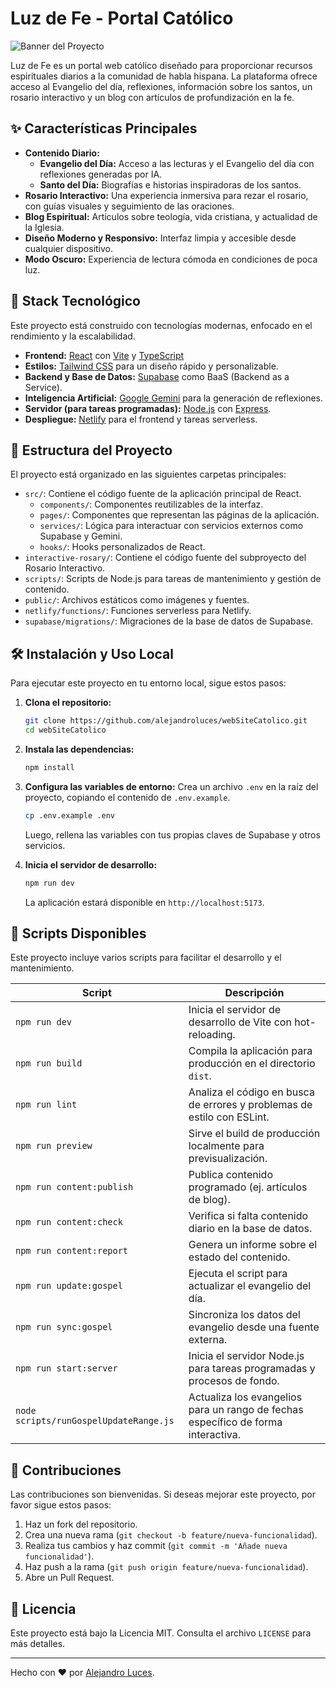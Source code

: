 # Luz de Fe - Portal Católico

![Banner del Proyecto](public/image.png)

Luz de Fe es un portal web católico diseñado para proporcionar recursos espirituales diarios a la comunidad de habla hispana. La plataforma ofrece acceso al Evangelio del día, reflexiones, información sobre los santos, un rosario interactivo y un blog con artículos de profundización en la fe.

## ✨ Características Principales

-   **Contenido Diario:**
    -   **Evangelio del Día:** Acceso a las lecturas y el Evangelio del día con reflexiones generadas por IA.
    -   **Santo del Día:** Biografías e historias inspiradoras de los santos.
-   **Rosario Interactivo:** Una experiencia inmersiva para rezar el rosario, con guías visuales y seguimiento de las oraciones.
-   **Blog Espiritual:** Artículos sobre teología, vida cristiana, y actualidad de la Iglesia.
-   **Diseño Moderno y Responsivo:** Interfaz limpia y accesible desde cualquier dispositivo.
-   **Modo Oscuro:** Experiencia de lectura cómoda en condiciones de poca luz.

## 🚀 Stack Tecnológico

Este proyecto está construido con tecnologías modernas, enfocado en el rendimiento y la escalabilidad.

-   **Frontend:** [React](https://react.dev/) con [Vite](https://vitejs.dev/) y [TypeScript](https://www.typescriptlang.org/)
-   **Estilos:** [Tailwind CSS](https://tailwindcss.com/) para un diseño rápido y personalizable.
-   **Backend y Base de Datos:** [Supabase](https://supabase.io/) como BaaS (Backend as a Service).
-   **Inteligencia Artificial:** [Google Gemini](https://ai.google/) para la generación de reflexiones.
-   **Servidor (para tareas programadas):** [Node.js](https://nodejs.org/) con [Express](https://expressjs.com/).
-   **Despliegue:** [Netlify](https://www.netlify.com/) para el frontend y tareas serverless.

## 📁 Estructura del Proyecto

El proyecto está organizado en las siguientes carpetas principales:

-   `src/`: Contiene el código fuente de la aplicación principal de React.
    -   `components/`: Componentes reutilizables de la interfaz.
    -   `pages/`: Componentes que representan las páginas de la aplicación.
    -   `services/`: Lógica para interactuar con servicios externos como Supabase y Gemini.
    -   `hooks/`: Hooks personalizados de React.
-   `interactive-rosary/`: Contiene el código fuente del subproyecto del Rosario Interactivo.
-   `scripts/`: Scripts de Node.js para tareas de mantenimiento y gestión de contenido.
-   `public/`: Archivos estáticos como imágenes y fuentes.
-   `netlify/functions/`: Funciones serverless para Netlify.
-   `supabase/migrations/`: Migraciones de la base de datos de Supabase.

## 🛠️ Instalación y Uso Local

Para ejecutar este proyecto en tu entorno local, sigue estos pasos:

1.  **Clona el repositorio:**
    ```bash
    git clone https://github.com/alejandroluces/webSiteCatolico.git
    cd webSiteCatolico
    ```

2.  **Instala las dependencias:**
    ```bash
    npm install
    ```

3.  **Configura las variables de entorno:**
    Crea un archivo `.env` en la raíz del proyecto, copiando el contenido de `.env.example`.
    ```bash
    cp .env.example .env
    ```
    Luego, rellena las variables con tus propias claves de Supabase y otros servicios.

4.  **Inicia el servidor de desarrollo:**
    ```bash
    npm run dev
    ```
    La aplicación estará disponible en `http://localhost:5173`.

## 📜 Scripts Disponibles

Este proyecto incluye varios scripts para facilitar el desarrollo y el mantenimiento.

| Script                  | Descripción                                                              |
| ----------------------- | ------------------------------------------------------------------------ |
| `npm run dev`           | Inicia el servidor de desarrollo de Vite con hot-reloading.              |
| `npm run build`         | Compila la aplicación para producción en el directorio `dist`.           |
| `npm run lint`          | Analiza el código en busca de errores y problemas de estilo con ESLint.  |
| `npm run preview`       | Sirve el build de producción localmente para previsualización.           |
| `npm run content:publish` | Publica contenido programado (ej. artículos de blog).                  |
| `npm run content:check`   | Verifica si falta contenido diario en la base de datos.                  |
| `npm run content:report`  | Genera un informe sobre el estado del contenido.                         |
| `npm run update:gospel`   | Ejecuta el script para actualizar el evangelio del día.                  |
| `npm run sync:gospel`     | Sincroniza los datos del evangelio desde una fuente externa.             |
| `npm run start:server`    | Inicia el servidor Node.js para tareas programadas y procesos de fondo. |
| `node scripts/runGospelUpdateRange.js` | Actualiza los evangelios para un rango de fechas específico de forma interactiva. |

## 🤝 Contribuciones

Las contribuciones son bienvenidas. Si deseas mejorar este proyecto, por favor sigue estos pasos:

1.  Haz un fork del repositorio.
2.  Crea una nueva rama (`git checkout -b feature/nueva-funcionalidad`).
3.  Realiza tus cambios y haz commit (`git commit -m 'Añade nueva funcionalidad'`).
4.  Haz push a la rama (`git push origin feature/nueva-funcionalidad`).
5.  Abre un Pull Request.

## 📄 Licencia

Este proyecto está bajo la Licencia MIT. Consulta el archivo `LICENSE` para más detalles.

---

Hecho con ❤️ por [Alejandro Luces](https://github.com/alejandroluces).
